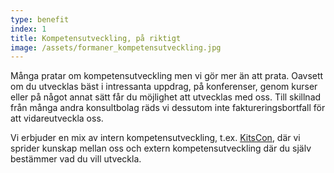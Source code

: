 ```yaml
---
type: benefit
index: 1
title: Kompetensutveckling, på riktigt
image: /assets/formaner_kompetensutveckling.jpg
---
```


Många pratar om kompetensutveckling men vi gör mer än att prata. Oavsett om du utvecklas bäst i intressanta uppdrag, på konferenser, genom kurser eller på något annat sätt får du möjlighet att utvecklas med oss. Till skillnad från många andra konsultbolag räds vi dessutom inte faktureringsbortfall för att vidareutveckla oss.

Vi erbjuder en mix av intern kompetensutveckling, t.ex. [KitsCon](/kitscon), där vi sprider kunskap mellan oss och extern kompetens&shy;utveckling där du själv bestämmer vad du vill utveckla.
